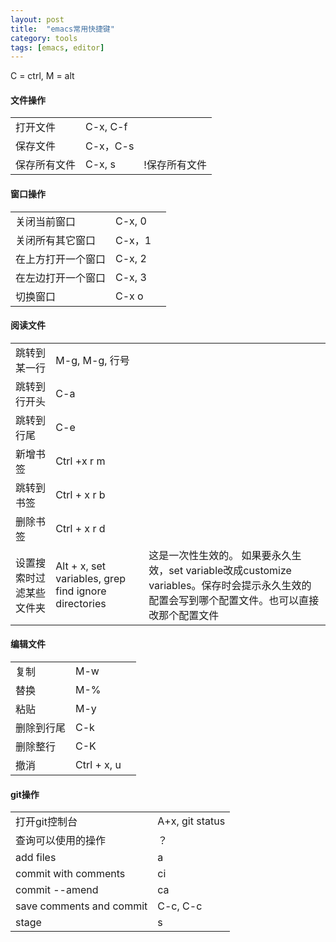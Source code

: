 ```yaml
---
layout: post
title:  "emacs常用快捷键"
category: tools
tags: [emacs, editor]
---
```


C = ctrl, M = alt

#### 文件操作

||||
|---|---|---|
|打开文件|C-x, C-f|
|保存文件|C-x，C-s|
|保存所有文件|C-x, s|!保存所有文件

#### 窗口操作

||||
|---|---|---|
|关闭当前窗口|C-x, 0|
|关闭所有其它窗口|C-x，1|
|在上方打开一个窗口|C-x, 2|
|在左边打开一个窗口|C-x, 3|
|切换窗口   | C-x o  |

#### 阅读文件

||||
---|---|---
跳转到某一行  | M-g, M-g, 行号  |   |
跳转到行开头  | C-a  |   |
跳转到行尾	  | C-e  |   |
新增书签  | Ctrl +x r m  |   |
跳转到书签  | Ctrl + x r b  |   |
删除书签  | Ctrl + x r d  |   |
设置搜索时过滤某些文件夹  | Alt + x, set variables, grep find ignore directories  | 这是一次性生效的。	如果要永久生效，set variable改成customize variables。保存时会提示永久生效的配置会写到哪个配置文件。也可以直接改那个配置文件

#### 编辑文件

||||
---|---|---
复制|M-w|
替换|M-%|		
粘贴|M-y|
删除到行尾|C-k|
删除整行   | C-K  |
  撤消 | Ctrl + x, u	  |

#### git操作

|||
|---|---|
|打开git控制台|A+x, git status|
|查询可以使用的操作   | ？  |
|add files|a|
|commit with comments|ci|
|commit --amend   | ca  |
|save comments and commit|C-c, C-c|
|stage   | s  |
